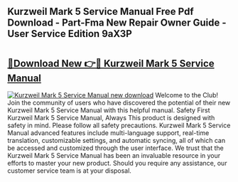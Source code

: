 ## Kurzweil Mark 5 Service Manual Free Pdf Download - Part-Fma New Repair Owner Guide - User Service Edition 9aX3P

# <h2><a href="http://bc7240.oget.top/?id=Kurzweil+Mark+5+Service+Manual">🔗Download New 👉🔴 Kurzweil Mark 5 Service Manual</a></h2>

[![Kurzweil Mark 5 Service Manual new download](https://i.imgur.com/5g1atiW.png)](http://bc7240.oget.top/?id=Kurzweil+Mark+5+Service+Manual)
Welcome to the Club! Join the community of users who have discovered the potential of their new Kurzweil Mark 5 Service Manual with this helpful manual. Safety First Kurzweil Mark 5 Service Manual, Always This product is designed with safety in mind. Please follow all safety precautions. Kurzweil Mark 5 Service Manual advanced features include multi-language support, real-time translation, customizable settings, and automatic syncing, all of which can be accessed and customized through the user interface. We trust that the Kurzweil Mark 5 Service Manual has been an invaluable resource in your efforts to master your new product. Should you require any assistance, our customer service team is at your disposal.
